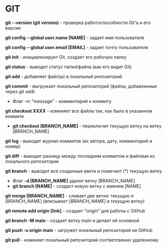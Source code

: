 # GIT

**git --version (git version)** - проверка работоспособности Git'a и его версии

**git config --global user.name [NAME]** - задает имя пользователя

**git config --global user.email [EMAIL]** - задает почту пользователя

**git init** - инициализирует Git, создает его рабочую папку

**git status** - выводит статус папки\файла (как его видит Git)

**git add** - добавляет файл(ы) в локальный репозиторий

**git commit** - выгружает локальный репозиторий (файлы, добавленные через git add)

- Флаг -m "message" - комментарий к коммиту

**git checkout XXXX** - изменяет все файлы так, как было в указанном коммите

- **git checkout [BRANCH_NAME]** - переключит текущую ветку на ветку [BRANCH_NAME]

**git log** - выводит журнал коммитов (их автора, дату, комментарий и номер)

**git diff** - выводит разницу между последним коммитом и файлами из локального репозитория

**git branch** - выводит все созданные векти и помечает (*) текущую ветку
- Флаг **-d [BRANCH_NAME]** удалит ветку [BRANCH_NAME]
-  **git branch [NAME]** - создаст новую ветку с именем [NAME]

**git merge [BRANCH_NAME]** - сливает две ветки: текущую и [BRANCH_NAME] *(вписывает [BRANCH_NAME] в текущую ветку)*

**git remote add origin [link]** - создает "origin" для работы с GitHub

**git branch -M main** - создает ветку main и делает её основной

**git push -u origin main** - загружет локальный репозиторий на GitHub

**git pull** - изменяет локальный репозиторий соответсвенно удаленному